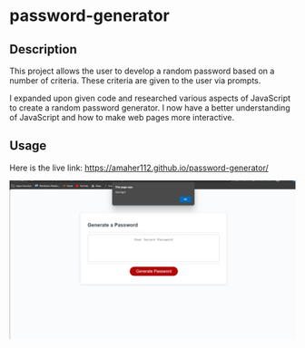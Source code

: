 # password-generator

## Description
This project allows the user to develop a random password based on a number of criteria. These criteria are given to the user via prompts.

I expanded upon given code and researched various aspects of JavaScript to create a random password generator. I now have a better understanding of JavaScript and how to make web pages more interactive.

## Usage
Here is the live link:  https://amaher112.github.io/password-generator/ 

![password generator screenshot](Assets/Screenshot.png)
